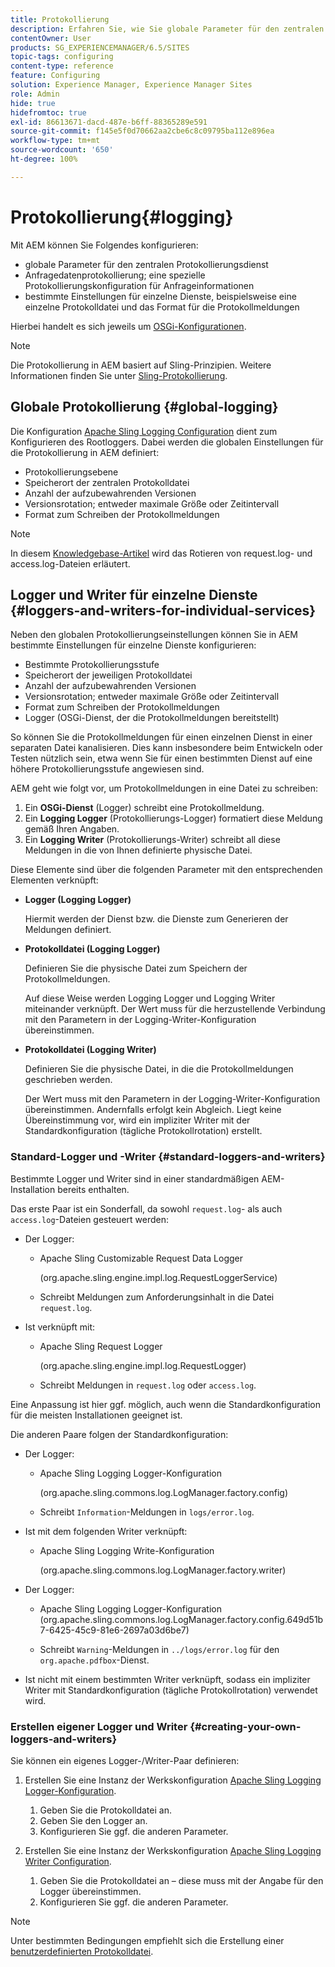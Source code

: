 ```yaml
---
title: Protokollierung
description: Erfahren Sie, wie Sie globale Parameter für den zentralen Protokollierungs-Service konfigurieren, bestimmte Einstellungen für einzelne Services festlegen oder eine Datenprotokollierung anfordern können.
contentOwner: User
products: SG_EXPERIENCEMANAGER/6.5/SITES
topic-tags: configuring
content-type: reference
feature: Configuring
solution: Experience Manager, Experience Manager Sites
role: Admin
hide: true
hidefromtoc: true
exl-id: 86613671-dacd-487e-b6ff-88365289e591
source-git-commit: f145e5f0d70662aa2cbe6c8c09795ba112e896ea
workflow-type: tm+mt
source-wordcount: '650'
ht-degree: 100%

---
```


# Protokollierung{#logging}

Mit AEM können Sie Folgendes konfigurieren:

* globale Parameter für den zentralen Protokollierungsdienst
* Anfragedatenprotokollierung; eine spezielle Protokollierungskonfiguration für Anfrageinformationen
* bestimmte Einstellungen für einzelne Dienste, beispielsweise eine einzelne Protokolldatei und das Format für die Protokollmeldungen

Hierbei handelt es sich jeweils um [OSGi-Konfigurationen](/help/sites-deploying/configuring-osgi.md).

>[!NOTE]
>
>Die Protokollierung in AEM basiert auf Sling-Prinzipien. Weitere Informationen finden Sie unter [Sling-Protokollierung](https://sling.apache.org/site/logging.html).

## Globale Protokollierung {#global-logging}

Die Konfiguration [Apache Sling Logging Configuration](/help/sites-deploying/osgi-configuration-settings.md) dient zum Konfigurieren des Rootloggers. Dabei werden die globalen Einstellungen für die Protokollierung in AEM definiert:

* Protokollierungsebene
* Speicherort der zentralen Protokolldatei
* Anzahl der aufzubewahrenden Versionen
* Versionsrotation; entweder maximale Größe oder Zeitintervall
* Format zum Schreiben der Protokollmeldungen

>[!NOTE]
>
>In diesem [Knowledgebase-Artikel](https://helpx.adobe.com/de/experience-manager/kb/HowToRotateRequestAndAccessLog.html) wird das Rotieren von request.log- und access.log-Dateien erläutert.

## Logger und Writer für einzelne Dienste {#loggers-and-writers-for-individual-services}

Neben den globalen Protokollierungseinstellungen können Sie in AEM bestimmte Einstellungen für einzelne Dienste konfigurieren:

* Bestimmte Protokollierungsstufe
* Speicherort der jeweiligen Protokolldatei
* Anzahl der aufzubewahrenden Versionen
* Versionsrotation; entweder maximale Größe oder Zeitintervall
* Format zum Schreiben der Protokollmeldungen
* Logger (OSGi-Dienst, der die Protokollmeldungen bereitstellt)

So können Sie die Protokollmeldungen für einen einzelnen Dienst in einer separaten Datei kanalisieren. Dies kann insbesondere beim Entwickeln oder Testen nützlich sein, etwa wenn Sie für einen bestimmten Dienst auf eine höhere Protokollierungsstufe angewiesen sind.

AEM geht wie folgt vor, um Protokollmeldungen in eine Datei zu schreiben:

1. Ein **OSGi-Dienst** (Logger) schreibt eine Protokollmeldung.
1. Ein **Logging Logger** (Protokollierungs-Logger) formatiert diese Meldung gemäß Ihren Angaben.
1. Ein **Logging Writer** (Protokollierungs-Writer) schreibt all diese Meldungen in die von Ihnen definierte physische Datei.

Diese Elemente sind über die folgenden Parameter mit den entsprechenden Elementen verknüpft:

* **Logger (Logging Logger)**

  Hiermit werden der Dienst bzw. die Dienste zum Generieren der Meldungen definiert.

* **Protokolldatei (Logging Logger)**

  Definieren Sie die physische Datei zum Speichern der Protokollmeldungen.

  Auf diese Weise werden Logging Logger und Logging Writer miteinander verknüpft. Der Wert muss für die herzustellende Verbindung mit den Parametern in der Logging-Writer-Konfiguration übereinstimmen.

* **Protokolldatei (Logging Writer)**

  Definieren Sie die physische Datei, in die die Protokollmeldungen geschrieben werden.

  Der Wert muss mit den Parametern in der Logging-Writer-Konfiguration übereinstimmen. Andernfalls erfolgt kein Abgleich. Liegt keine Übereinstimmung vor, wird ein impliziter Writer mit der Standardkonfiguration (tägliche Protokollrotation) erstellt.

### Standard-Logger und -Writer {#standard-loggers-and-writers}

Bestimmte Logger und Writer sind in einer standardmäßigen AEM-Installation bereits enthalten.

Das erste Paar ist ein Sonderfall, da sowohl `request.log`- als auch `access.log`-Dateien gesteuert werden:

* Der Logger:

   * Apache Sling Customizable Request Data Logger

     (org.apache.sling.engine.impl.log.RequestLoggerService)

   * Schreibt Meldungen zum Anforderungsinhalt in die Datei `request.log`.

* Ist verknüpft mit:

   * Apache Sling Request Logger

     (org.apache.sling.engine.impl.log.RequestLogger)

   * Schreibt Meldungen in `request.log` oder `access.log`.

Eine Anpassung ist hier ggf. möglich, auch wenn die Standardkonfiguration für die meisten Installationen geeignet ist.

Die anderen Paare folgen der Standardkonfiguration:

* Der Logger:

   * Apache Sling Logging Logger-Konfiguration

     (org.apache.sling.commons.log.LogManager.factory.config)

   * Schreibt `Information`-Meldungen in `logs/error.log`.

* Ist mit dem folgenden Writer verknüpft:

   * Apache Sling Logging Write-Konfiguration

     (org.apache.sling.commons.log.LogManager.factory.writer)

* Der Logger:

   * Apache Sling Logging Logger-Konfiguration (org.apache.sling.commons.log.LogManager.factory.config.649d51b7-6425-45c9-81e6-2697a03d6be7)

   * Schreibt `Warning`-Meldungen in `../logs/error.log` für den `org.apache.pdfbox`-Dienst.

* Ist nicht mit einem bestimmten Writer verknüpft, sodass ein impliziter Writer mit Standardkonfiguration (tägliche Protokollrotation) verwendet wird.

### Erstellen eigener Logger und Writer {#creating-your-own-loggers-and-writers}

Sie können ein eigenes Logger-/Writer-Paar definieren:

1. Erstellen Sie eine Instanz der Werkskonfiguration [Apache Sling Logging Logger-Konfiguration](/help/sites-deploying/osgi-configuration-settings.md).

   1. Geben Sie die Protokolldatei an.
   1. Geben Sie den Logger an.
   1. Konfigurieren Sie ggf. die anderen Parameter.

1. Erstellen Sie eine Instanz der Werkskonfiguration [Apache Sling Logging Writer Configuration](/help/sites-deploying/osgi-configuration-settings.md).

   1. Geben Sie die Protokolldatei an – diese muss mit der Angabe für den Logger übereinstimmen.
   1. Konfigurieren Sie ggf. die anderen Parameter.

>[!NOTE]
>
>Unter bestimmten Bedingungen empfiehlt sich die Erstellung einer [benutzerdefinierten Protokolldatei](/help/sites-deploying/monitoring-and-maintaining.md#create-a-custom-log-file).
